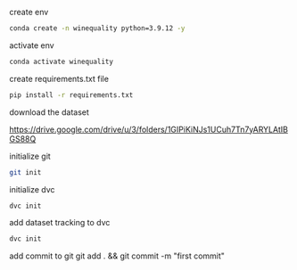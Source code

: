 create env

``` bash
conda create -n winequality python=3.9.12 -y
```

activate env
```bash
conda activate winequality
```

create requirements.txt file
```bash
pip install -r requirements.txt
```

download the dataset

https://drive.google.com/drive/u/3/folders/1GIPiKiNJs1UCuh7Tn7yARYLAtIBGS88Q

initialize git
```bash
git init
```

initialize dvc
```bash
dvc init
```

add dataset tracking to dvc
```bash
dvc init
```

add commit to git
git add . && git commit -m "first commit"